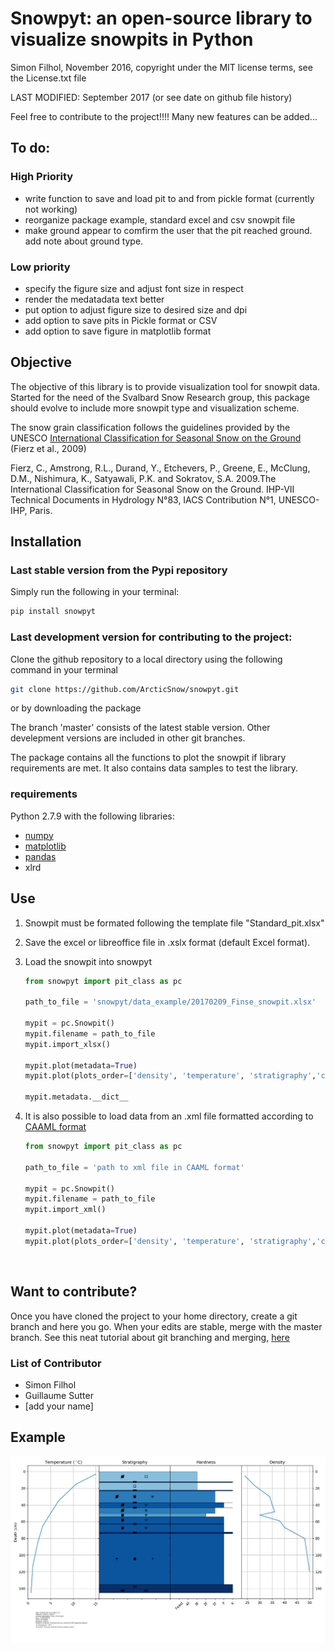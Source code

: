 # Snowpyt: an open-source library to visualize snowpits in Python
Simon Filhol, November 2016, copyright under the MIT license terms, see the License.txt file

LAST MODIFIED: September 2017 (or see date on github file history)

Feel free to contribute to the project!!!! Many new features can be added...

## To do:

### High Priority

- write function to save and load pit to and from pickle format (currently not working)
- reorganize package example, standard excel and csv snowpit file
- make ground appear to comfirm the user that the pit reached ground. add note about ground type.

### Low priority 
- specify the figure size and adjust font size in respect
- render the medatadata text better
- put option to adjust figure size to desired size and dpi
- add option to save pits in Pickle format or CSV
- add option to save figure in matplotlib format



## Objective
The objective of this library is to provide visualization tool for snowpit data. 
Started for the need of the Svalbard Snow Research group, this package should evolve
 to include more snowpit type and visualization scheme. 

The snow grain classification follows the guidelines provided by the UNESCO 
[International Classification for Seasonal Snow on the Ground](http://unesdoc.unesco.org/images/0018/001864/186462e.pdf) 
(Fierz et al., 2009)

Fierz, C., Amstrong, R.L., Durand, Y., Etchevers, P., Greene, E., McClung, D.M., Nishimura, K., Satyawali, P.K. and Sokratov, S.A. 2009.The International Classification for Seasonal Snow on the Ground. IHP-VII Technical Documents in 
Hydrology N°83, IACS Contribution N°1, UNESCO-IHP, Paris. 

## Installation

### Last stable version from the Pypi repository

Simply run the following in your terminal:
```bash
pip install snowpyt
```
### Last development version for contributing to the project:

Clone the github repository to a local directory using the following command in your terminal

```bash
git clone https://github.com/ArcticSnow/snowpyt.git
```
or by downloading the package

The branch 'master' consists of the latest stable version. Other develepment versions are included in other git branches.

The package contains all the functions to plot the snowpit if library requirements are met. It also contains data samples to test the library.

### requirements

Python 2.7.9 with the following libraries:
- [numpy](http://www.numpy.org/)
- [matplotlib](http://matplotlib.org/)
- [pandas](http://pandas.pydata.org/)
- xlrd

## Use

1. Snowpit must be formated following the template file "Standard_pit.xlsx"

2. Save the excel or libreoffice file in .xslx format (default Excel format).

3. Load the snowpit into snowpyt

   ```python
   from snowpyt import pit_class as pc

   path_to_file = 'snowpyt/data_example/20170209_Finse_snowpit.xlsx'

   mypit = pc.Snowpit()
   mypit.filename = path_to_file
   mypit.import_xlsx()

   mypit.plot(metadata=True)
   mypit.plot(plots_order=['density', 'temperature', 'stratigraphy','crystal size'], metadata=True)

   mypit.metadata.__dict__
   ```

4. It is also possible to load data from an .xml file formatted according to  [CAAML format](http://caaml.org/)

   ```python
   from snowpyt import pit_class as pc

   path_to_file = 'path to xml file in CAAML format'

   mypit = pc.Snowpit()
   mypit.filename = path_to_file
   mypit.import_xml()

   mypit.plot(metadata=True)
   mypit.plot(plots_order=['density', 'temperature', 'stratigraphy','crystal size'], metadata=True)

   ```

   ​

## Want to contribute?
Once you have cloned the project to your home directory, create a git branch and here you go. When your edits are stable, merge with the master branch. See this neat tutorial about git branching and merging, [here](https://git-scm.com/book/en/v2/Git-Branching-Basic-Branching-and-Merging)

### List of Contributor
- Simon Filhol
- Guillaume Sutter
- [add your name]

## Example
![Example snowpit](snowpyt/Standard_pit.png)







